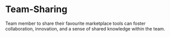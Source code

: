 # Team-Sharing
Team member to share their favourite marketplace tools can foster collaboration, innovation, and a sense of shared knowledge within the team.
